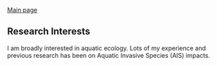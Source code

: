 [Main page](./index.md)

## Research Interests
I am broadly interested in aquatic ecology. Lots of my experience and previous research has been on Aquatic Invasive Species (AIS) impacts.
